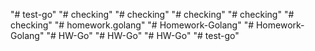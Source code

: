 "# test-go" 
"# checking" 
"# checking" 
"# checking" 
"# checking" 
"# checking" 
"# homework.golang" 
"# Homework-Golang" 
"# Homework-Golang" 
"# HW-Go" 
"# HW-Go" 
"# HW-Go" 
"# test-go" 
